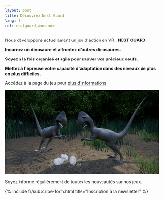 ```yaml
---
layout: post
title: Découvrez Nest Guard
lang: fr
ref: nestguard_announce
---
```


Nous développons actuellement un jeu d'action en VR : **NEST GUARD**.

**Incarnez un dinosaure et affrontez d'autres dinosaures.**

**Soyez à la fois organisé et agile pour sauver vos précieux oeufs.**

**Mettez à l'épreuve votre capacité d'adaptation dans des niveaux de plus en plus difficiles.**

Accédez à la page du jeu pour [plus d'informations](/games/nest-guard-fr/)

![nestguard](/img/nestguard/screen1.png "Capture d'écran de Nest Guard")

Soyez informé régulièrement de toutes les nouveautés sur nos jeux.

{% include fr/subscribe-form.html title="Inscription à la newsletter" %}
